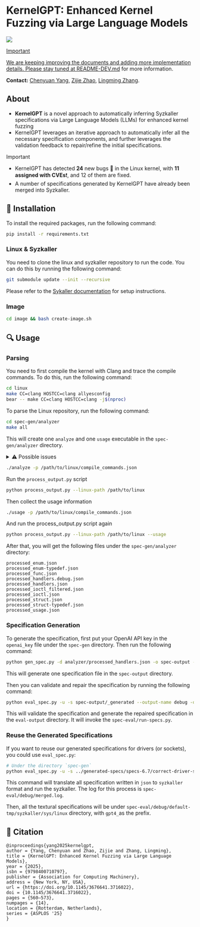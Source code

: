 # KernelGPT: Enhanced Kernel Fuzzing via Large Language Models

<p align="left">
    <a href="https://arxiv.org/abs/2401.00563"><img src="https://img.shields.io/badge/arXiv-2401.00563-b31b1b.svg?style=for-the-badge">
</p>

> [!IMPORTANT]
> We are keeping improving the documents and adding more implementation details. Please stay tuned at [README-DEV.md](README-DEV.md) for more information.

**Contact:** [Chenyuan Yang](https://yangchenyuan.github.io/), [Zijie Zhao](https://zijie.cs.illinois.edu/), [Lingming Zhang](https://lingming.cs.illinois.edu).

## About

* **KernelGPT** is a novel approach to automatically inferring Syzkaller specifications via Large Language Models (LLMs) for enhanced kernel fuzzing
* KernelGPT leverages an iterative approach to automatically infer all the necessary specification components, and further leverages the validation feedback to repair/refine the initial specifications. 

> [!IMPORTANT]
> * KernelGPT has detected **24** new bugs 🐛 in the Linux kernel, with **11 assigned with CVEs**❗, and 12 of them are fixed.
> * A number of specifications generated by KernelGPT have already been merged into Syzkaller.

## 🔨 Installation

To install the required packages, run the following command:

```bash
pip install -r requirements.txt
```

### Linux & Syzkaller
You need to clone the linux and syzkaller repository to run the code. You can do this by running the following command:

```bash
git submodule update --init --recursive
```

Please refer to the [Sykaller documentation](https://github.com/google/syzkaller/blob/master/docs/linux/setup.md) for setup instructions.

### Image

```bash
cd image && bash create-image.sh
```

## 🔍 Usage

### Parsing

You need to first compile the kernel with Clang and trace the compile commands. To do this, run the following command:

```bash
cd linux
make CC=clang HOSTCC=clang allyesconfig
bear -- make CC=clang HOSTCC=clang -j$(nproc)
```

To parse the Linux repository, run the following command:

```bash
cd spec-gen/analyzer
make all
```

This will create one `analyze` and one `usage` executable in the `spec-gen/analyzer` directory.

<details>
  <summary>⚠️ Possible issues</summary>
You need to install `clang` and `libclang-dev` to compile the `analyze` and `usage` executables. More specifically, we need the Clang with version 14. You can install it by running the following command:

```bash
sudo apt-get install clang-14 libclang-dev
```
Please refer to the [analyzer README](spec-gen/analyzer/README.md) for more information.
</details>

```bash
./analyze -p /path/to/linux/compile_commands.json
```

Run the `process_output.py` script

```bash
python process_output.py --linux-path /path/to/linux
```

Then collect the usage information

```bash
./usage -p /path/to/linux/compile_commands.json
```

And run the process_output.py script again

```bash
python process_output.py --linux-path /path/to/linux --usage
```

After that, you will get the following files under the `spec-gen/analyzer` directory:
```
processed_enum.json
processed_enum-typedef.json
processed_func.json
processed_handlers.debug.json
processed_handlers.json
processed_ioctl_filtered.json
processed_ioctl.json
processed_struct.json
processed_struct-typedef.json
processed_usage.json
```

### Specification Generation

To generate the specification, first put your OpenAI API key in the `openai_key` file under the `spec-gen` directory. Then run the following command:

```bash
python gen_spec.py -d analyzer/processed_handlers.json -o spec-output -n 1
```

This will generate one specification file in the `spec-output` directory.


Then you can validate and repair the specification by running the following command:

```bash
python eval_spec.py -u -s spec-output/_generated --output-name debug -o eval-output
```

This will validate the specification and generate the repaired specification in the `eval-output` directory.
It will invoke the `spec-eval/run-specs.py`.

### Reuse the Generated Specifications

If you want to reuse our generated specifications for drivers (or sockets), you could use `eval_spec.py`:

```bash
# Under the directory `spec-gen`
python eval_spec.py -u -s ../generated-specs/specs-6.7/correct-driver-spec --output-name debug -o eval-output --merge
```
This command will translate all specification written in `json` to `syzkaller` format and run the syzkaller.
The log for this process is `spec-eval/debug/merged.log`.

Then, all the textural specifications will be under `spec-eval/debug/default-tmp/syzkaller/sys/linux` directory, with `gpt4_`as the prefix.

## 📝 Citation

```
@inproceedings{yang2025kernelgpt,
author = {Yang, Chenyuan and Zhao, Zijie and Zhang, Lingming},
title = {KernelGPT: Enhanced Kernel Fuzzing via Large Language Models},
year = {2025},
isbn = {9798400710797},
publisher = {Association for Computing Machinery},
address = {New York, NY, USA},
url = {https://doi.org/10.1145/3676641.3716022},
doi = {10.1145/3676641.3716022},
pages = {560–573},
numpages = {14},
location = {Rotterdam, Netherlands},
series = {ASPLOS '25}
}
```
